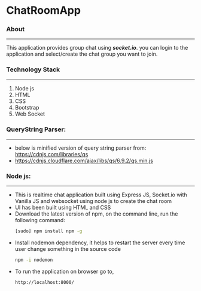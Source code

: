 # ChatRoomApp

### About ###
-----------------------------
This application provides group chat using ***socket.io***. you can login to the application and select/create the chat group you want to join.

### Technology Stack ### 
-----------------------------
1. Node js
2. HTML
3. CSS
4. Bootstrap
5. Web Socket


### QueryString Parser: ###
-----------------------------
- below is minified version of query string parser from: https://cdnjs.com/libraries/qs
- https://cdnjs.cloudflare.com/ajax/libs/qs/6.9.2/qs.min.js

### Node js: ###
-----------------------------
- This is realtime chat application built using Express JS, Socket.io with Vanilla JS and websocket using node js to create the chat room
- UI has been built using HTML and CSS
- Download the latest version of npm, on the command line, run the following command:
    ```sh
    [sudo] npm install npm -g  
- Install nodemon dependency, it helps to restart the server every time user change something in the source code
    ```sh
    npm -i nodemon
- To run the application on browser go to, 
    ```sh
    http://localhost:8000/
